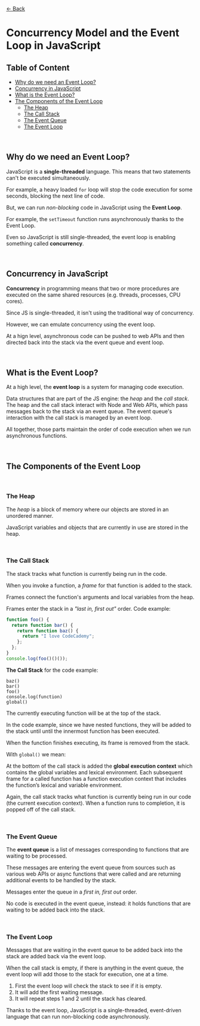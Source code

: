 [&larr; Back](./README.md)

# Concurrency Model and the Event Loop in JavaScript

## Table of Content

- [Why do we need an Event Loop?](#why-do-we-need-an-event-loop)
- [Concurrency in JavaScript](#concurrency-in-javascript)
- [What is the Event Loop?](#what-is-the-event-loop)
- [The Components of the Event Loop](#the-components-of-the-event-loop)
  - [The Heap](#the-heap)
  - [The Call Stack](#the-call-stack)
  - [The Event Queue](#the-event-queue)
  - [The Event Loop](#the-event-loop)

<br>

## Why do we need an Event Loop?

JavaScript is a **single-threaded** language. This means that two statements can't be executed simultaneously.

For example, a heavy loaded `for` loop will stop the code execution for some seconds, blocking the next line of code.

But, we can run _non-blocking_ code in JavaScript using the **Event Loop**.

For example, the `setTimeout` function runs asynchronously thanks to the Event Loop.

Even so JavaScript is still single-threaded, the event loop is enabling something called **concurrency**.

<br>

## Concurrency in JavaScript

**Concurrency** in programming means that two or more procedures are executed on the same shared resources (e.g. threads, processes, CPU cores).

Since JS is single-threaded, it isn't using the traditional way of concurrency.

However, we can emulate concurrency using the event loop.

At a hign level, asynchronous code can be pushed to web APIs and then directed back into the stack via the event queue and event loop.

<br>

## What is the Event Loop?

At a high level, the **event loop** is a system for managing code execution.

Data structures that are part of the JS engine: the _heap_ and the _call stack_. The heap and the call stack interact with Node and Web APIs, which pass messages back to the stack via an event queue. The event queue's interaction with the call stack is managed by an event loop.

All together, those parts maintain the order of code execution when we run asynchronous functions.

<br>

## The Components of the Event Loop

<br>

### The Heap

The _heap_ is a block of memory where our objects are stored in an unordered manner.

JavaScript variables and objects that are currently in use are stored in the heap.

<br>

### The Call Stack

The stack tracks what function is currently being run in the code.

When you invoke a function, a _frame_ for that function is added to the stack.

Frames connect the function's arguments and local variables from the heap.

Frames enter the stack in a _"last in, first out"_ order. Code example:

```js
function foo() {
  return function bar() {
    return function baz() {
      return "I love CodeCademy";
    };
  };
}
console.log(foo()()());
```

**The Call Stack** for the code example:

```
baz()
bar()
foo()
console.log(function)
global()
```

The currently executing function will be at the top of the stack.

In the code example, since we have nested functions, they will be added to the stack until until the innermost function has been executed.

When the function finishes executing, its frame is removed from the stack.

With `global()` we mean:

At the bottom of the call stack is added the **global execution context** which contains the global variables and lexical environment. Each subsequent frame for a called function has a function execution context that includes the function’s lexical and variable environment.

Again, the call stack tracks what function is currently being run in our code (the current execution context). When a function runs to completion, it is popped off of the call stack.

<br>

### The Event Queue

The **event queue** is a list of messages corresponding to functions that are waiting to be processed.

These messages are entering the event queue from sources such as various web APIs or async functions that were called and are returning additional events to be handled by the stack.

Messages enter the queue in a _first in, first out_ order.

No code is executed in the event queue, instead: it holds functions that are waiting to be added back into the stack.

<br>

### The Event Loop

Messages that are waiting in the event queue to be added back into the stack are added back via the event loop.

When the call stack is empty, if there is anything in the event queue, the event loop will add those to the stack for execution, one at a time.

1. First the event loop will check the stack to see if it is empty.
2. It will add the first waiting message.
3. It will repeat steps 1 and 2 until the stack has cleared.

Thanks to the event loop, JavaScript is a single-threaded, event-driven language that can run non-blocking code asynchronously.

<br>
